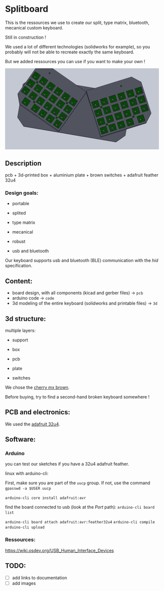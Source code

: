 # Splitboard

This is the ressources we use to create our split, type matrix, bluetooth, mecanical custom keyboard.


Still in construction !

We used a lot of different technologies (solidworks for example), so you probably will not be able to recreate exactly the same keyboard.

But we added ressources you can use if you want to make your own !


![3d model](img/3d_1.png)

## Description

pcb + 3d-printed box + aluminium plate + brown switches + adafruit feather 32u4

### Design goals:

- portable

- splited


- type matrix


- mecanical


- robust


- usb and bluetooth

Our keyboard supports usb and bluetooth (BLE) communication with the *hid* specification.


## Content:

 - board design, with all components (kicad and gerber files) -> `pcb`
 - arduino code -> `code`
 - 3d modeling of the entire keyboard (solidworks and printable files) -> `3d`


## 3d structure:

multiple layers:

- support

- box

- pcb

- plate

- switches

We chose the [cherry mx brown](https://www.cherrymx.de/en/mx-original/mx-brown.html).

Before buying, try to find a second-hand broken keyboard somewhere !

## PCB and electronics:

We used the [adafruit 32u4](https://learn.adafruit.com/adafruit-feather-32u4-bluefruit-le/overview).



## Software:

### Arduino

you can test our sketches if you have a 32u4 adafruit feather.


linux with arduino-cli:

First, make sure you are part of the `uucp` group.
If not, use the command `gpasswd -a $USER uucp`

`arduino-cli core install adafruit:avr`

find the board connected to usb (look at the *Port* path):
`arduino-cli board list` 

`arduino-cli board attach adafruit:avr:feather32u4`
`arduino-cli compile`
`arduino-cli upload`


### Ressources:
https://wiki.osdev.org/USB_Human_Interface_Devices


## TODO:

- [ ] add links to documentation
- [ ] add images

